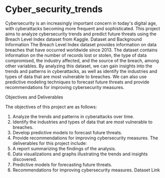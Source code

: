 # Cyber_security_trends
Cybersecurity is an increasingly important concern in today's digital age, with cyberattacks becoming more frequent and sophisticated. This project aims to analyze cybersecurity trends and predict future threats using the Breach Level Index dataset from Kaggle.
Dataset and Background Information
The Breach Level Index dataset provides information on data breaches that have occurred worldwide since 2013. The dataset contains information on the number of records lost or stolen, the type of data compromised, the industry affected, and the source of the breach, among other variables.
By analyzing this dataset, we can gain insights into the trends and patterns in cyberattacks, as well as identify the industries and types of data that are most vulnerable to breaches. We can also use predictive modeling techniques to forecast future threats and provide recommendations for improving cybersecurity measures.

Objectives and Deliverables

The objectives of this project are as follows:
1. Analyze the trends and patterns in cyberattacks over time.
2. Identify the industries and types of data that are most vulnerable to breaches.
3. Develop predictive models to forecast future threats.
4. Provide recommendations for improving cybersecurity measures.
The deliverables for this project include:
1. A report summarizing the findings of the analysis.
2. Data visualizations and graphs illustrating the trends and insights discovered.
3. Predictive models for forecasting future threats.
4. Recommendations for improving cybersecurity measures.
Dataset Link
